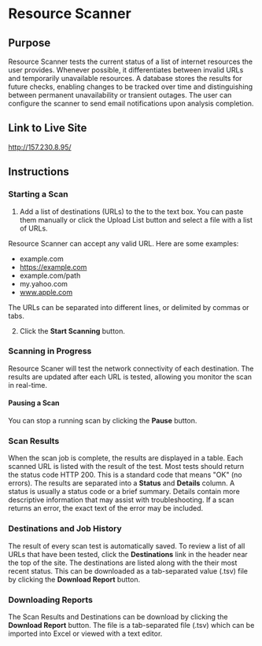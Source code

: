 # Resource Scanner

## Purpose
Resource Scanner tests the current status of a list of internet resources the user provides. Whenever possible, it differentiates between invalid URLs and temporarily unavailable resources. A database stores the results for future checks, enabling changes to be tracked over time and distinguishing between permanent unavailability or transient outages. The user can configure the scanner to send email notifications upon analysis completion.

## Link to Live Site
http://157.230.8.95/

## Instructions

### Starting a Scan
1. Add a list of destinations (URLs) to the to the text box. You can paste them manually or click the Upload List button and select a file with a list of URLs.

Resource Scanner can accept any valid URL. Here are some examples:
- example.com
- https://example.com
- example.com/path
- my.yahoo.com
- www.apple.com

The URLs can be separated into different lines, or delimited by commas or tabs.

2. Click the **Start Scanning** button.

### Scanning in Progress
Resource Scaner will test the network connectivity of each destination. The results are updated after each URL is tested, allowing you monitor the scan in real-time.

#### Pausing a Scan
You can stop a running scan by clicking the **Pause** button.

### Scan Results
When the scan job is complete, the results are displayed in a table. Each scanned URL is listed with the result of the test. Most tests should return the status code HTTP 200. This is a standard code that means "OK" (no errors). The results are separated into a **Status** and **Details** column. A status is usually a status code or a brief summary. Details contain more descriptive information that may assist with troubleshooting. If a scan returns an error, the exact text of the error may be included.

### Destinations and Job History
The result of every scan test is automatically saved. To review a list of all URLs that have been tested, click the **Destinations** link in the header near the top of the site. The destinations are listed along with the their most recent status. This can be downloaded as a tab-separated value (.tsv) file by clicking the **Download Report** button.

### Downloading Reports
The Scan Results and Destinations can be download by clicking the **Download Report** button. The file is a tab-separated file (.tsv) which can be imported into Excel or viewed with a text editor.





